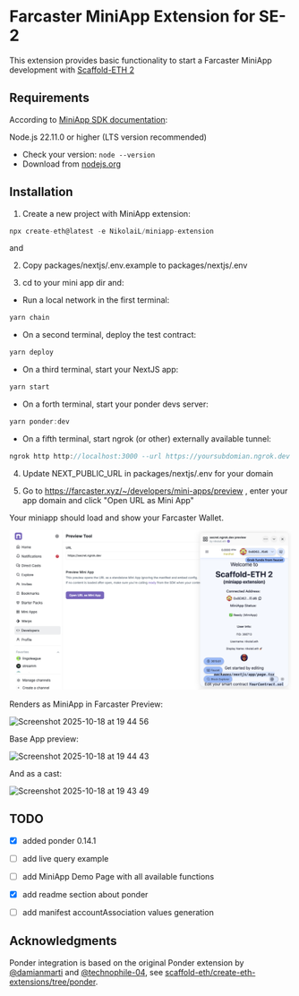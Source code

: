 # Farcaster MiniApp Extension for SE-2

This extension provides basic functionality to start a Farcaster MiniApp development with [Scaffold-ETH 2](https://scaffoldeth.io)

## Requirements

According to [MiniApp SDK documentation](https://miniapps.farcaster.xyz/docs/getting-started):

Node.js 22.11.0 or higher (LTS version recommended)
- Check your version: ```node --version```
- Download from [nodejs.org](https://nodejs.org)


## Installation

1. Create a new project with MiniApp extension:

```typescript
npx create-eth@latest -e NikolaiL/miniapp-extension
```

and 


2. Copy packages/nextjs/.env.example to packages/nextjs/.env


3. cd to your mini app dir and:


- Run a local network in the first terminal:
```typescript
yarn chain
```

- On a second terminal, deploy the test contract:
```typescript
yarn deploy
```

- On a third terminal, start your NextJS app:
```typescript
yarn start
```

- On a forth terminal, start your ponder devs server:
```typescript
yarn ponder:dev
```

 - On a fifth terminal, start ngrok (or other) externally available tunnel:

```typescript
ngrok http http://localhost:3000 --url https://yoursubdomian.ngrok.dev
```

4. Update NEXT_PUBLIC_URL in packages/nextjs/.env for your domain

5. Go to https://farcaster.xyz/~/developers/mini-apps/preview , enter your app domain and click "Open URL as Mini App"


Your miniapp should load and show your Farcaster Wallet.

![MiniApp Screenshot](images/MiniAppScreenshot.png)


Renders as MiniApp in Farcaster Preview:

<img width="385" height="330" alt="Screenshot 2025-10-18 at 19 44 56" src="https://github.com/user-attachments/assets/3d67091b-7f90-4a0f-a98e-c2a749118856" />


Base App preview:

<img width="372" height="307" alt="Screenshot 2025-10-18 at 19 44 43" src="https://github.com/user-attachments/assets/1e8110fd-1238-4849-816d-4dc45c8fd502" />

And as a cast:

<img width="502" height="448" alt="Screenshot 2025-10-18 at 19 43 49" src="https://github.com/user-attachments/assets/5bc979b9-6efd-42d9-bf1f-71637577f768" />


## TODO

- [x] added ponder 0.14.1  
- [ ] add live query example
- [ ] add MiniApp Demo Page with all available functions
- [x] add readme section about ponder
- [ ] add manifest accountAssociation values generation


## Acknowledgments

Ponder integration is based on the original Ponder extension by [@damianmarti](https://github.com/damianmarti) and [@technophile-04](https://github.com/technophile-04), see [scaffold-eth/create-eth-extensions/tree/ponder](https://github.com/scaffold-eth/create-eth-extensions/tree/ponder).
